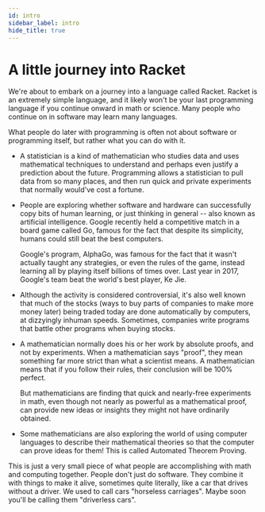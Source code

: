```yaml
---
id: intro
sidebar_label: intro
hide_title: true
---
```


# A little journey into Racket

We're about to embark on a journey into a language called Racket. Racket is an
extremely simple language, and it likely won't be your last programming language
if you continue onward in math or science. Many people who continue on in 
software may learn many languages.

What people do later with programming is often not about software or programming
itself, but rather what you can do with it. 

* A statistician is a kind of mathematician who studies data and uses 
  mathematical techniques to understand and perhaps even justify a prediction 
  about the future. Programming allows a statistician to pull data from so many
  places, and then run quick and private experiments that normally would've cost
  a fortune.

* People are exploring whether software and hardware can successfully copy bits
  of human learning, or just thinking in general -- also known as artificial
  intelligence. Google recently held a competitive match in a board game called 
  Go, famous for the fact that despite its simplicity, humans could still beat
  the best computers. 
  
  Google's program, AlphaGo, was famous for the fact that it wasn't actually 
  taught any strategies, or even the rules of the game, instead learning all by 
  playing itself billions of times over. Last year in 2017, Google's team beat 
  the world's best player, Ke Jie.

* Although the activity is considered controversial, it's also well known that
  much of the stocks (ways to buy parts of companies to make more money later) 
  being traded today are done automatically by computers, at dizzyingly inhuman 
  speeds. Sometimes, companies write programs that battle other programs when
  buying stocks.

* A mathematician normally does his or her work by absolute proofs, and not by
  experiments. When a mathematician says "proof", they mean something far more
  strict than what a scientist means. A mathematician means that if you follow
  their rules, their conclusion will be 100% perfect.

  But mathematicians are finding that quick and nearly-free experiments in math,
  even though not nearly as powerful as a mathematical proof, can provide new
  ideas or insights they might not have ordinarily obtained.

* Some mathematicians are also exploring the world of using computer languages
  to describe their mathematical theories so that the computer can prove ideas 
  for them! This is called Automated Theorem Proving.

This is just a very small piece of what people are accomplishing with math and
computing together. People don't just do software. They combine it with things
to make it alive, sometimes quite literally, like a car that drives without a
driver. We used to call cars "horseless carriages". Maybe soon you'll be calling
them "driverless cars".

